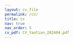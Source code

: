 ```yaml
---
layout: cv_file
permalink: /cv/
title: cv
nav: true
nav_order: 5
cv_pdf: CV_Yaotian_202404.pdf
---
```

